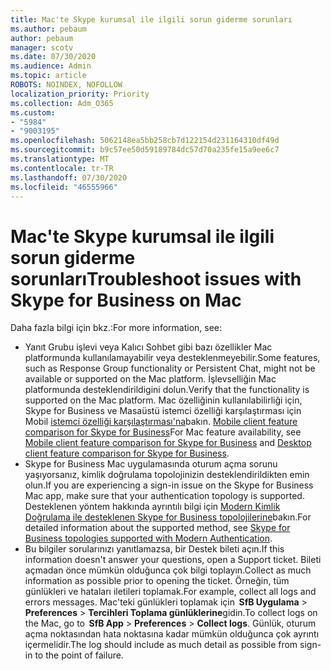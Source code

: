 ```yaml
---
title: Mac'te Skype kurumsal ile ilgili sorun giderme sorunları
ms.author: pebaum
author: pebaum
manager: scotv
ms.date: 07/30/2020
ms.audience: Admin
ms.topic: article
ROBOTS: NOINDEX, NOFOLLOW
localization_priority: Priority
ms.collection: Adm_O365
ms.custom:
- "5984"
- "9003195"
ms.openlocfilehash: 5062148ea5bb258cb7d122154d231164310df49d
ms.sourcegitcommit: b9c57ee50d59189784dc57d70a235fe15a9ee6c7
ms.translationtype: MT
ms.contentlocale: tr-TR
ms.lasthandoff: 07/30/2020
ms.locfileid: "46555966"
---
```

# <a name="troubleshoot-issues-with-skype-for-business-on-mac"></a><span data-ttu-id="4d725-102">Mac'te Skype kurumsal ile ilgili sorun giderme sorunları</span><span class="sxs-lookup"><span data-stu-id="4d725-102">Troubleshoot issues with Skype for Business on Mac</span></span>

<span data-ttu-id="4d725-103">Daha fazla bilgi için bkz.:</span><span class="sxs-lookup"><span data-stu-id="4d725-103">For more information, see:</span></span> 

- <span data-ttu-id="4d725-104">Yanıt Grubu işlevi veya Kalıcı Sohbet gibi bazı özellikler Mac platformunda kullanılamayabilir veya desteklenmeyebilir.</span><span class="sxs-lookup"><span data-stu-id="4d725-104">Some features, such as Response Group functionality or Persistent Chat, might not be available or supported on the Mac platform.</span></span> <span data-ttu-id="4d725-105">İşlevselliğin Mac platformunda desteklendirildigini dolun.</span><span class="sxs-lookup"><span data-stu-id="4d725-105">Verify that the functionality is supported on the Mac platform.</span></span> <span data-ttu-id="4d725-106">Mac özelliğinin kullanılabilirliği için, Skype for Business ve Masaüstü istemci özelliği karşılaştırması için Mobil [istemci özelliği karşılaştırması'na](https://docs.microsoft.com/skypeforbusiness/plan-your-deployment/clients-and-devices/desktop-feature-comparison)bakın. [Mobile client feature comparison for Skype for Business](https://technet.microsoft.com/library/Dn951412.aspx)</span><span class="sxs-lookup"><span data-stu-id="4d725-106">For Mac feature availability, see [Mobile client feature comparison for Skype for Business](https://technet.microsoft.com/library/Dn951412.aspx) and [Desktop client feature comparison for Skype for Business](https://docs.microsoft.com/skypeforbusiness/plan-your-deployment/clients-and-devices/desktop-feature-comparison).</span></span>
- <span data-ttu-id="4d725-107">Skype for Business Mac uygulamasında oturum açma sorunu yaşıyorsanız, kimlik doğrulama topolojinizin desteklendirildikten emin olun.</span><span class="sxs-lookup"><span data-stu-id="4d725-107">If you are experiencing a sign-in issue on the Skype for Business Mac app, make sure that your authentication topology is supported.</span></span> <span data-ttu-id="4d725-108">Desteklenen yöntem hakkında ayrıntılı bilgi için [Modern Kimlik Doğrulama ile desteklenen Skype for Business topolojilerine](https://docs.microsoft.com/skypeforbusiness/plan-your-deployment/modern-authentication/topologies-supported)bakın.</span><span class="sxs-lookup"><span data-stu-id="4d725-108">For detailed information about the supported method, see [Skype for Business topologies supported with Modern Authentication](https://docs.microsoft.com/skypeforbusiness/plan-your-deployment/modern-authentication/topologies-supported).</span></span>  
- <span data-ttu-id="4d725-109">Bu bilgiler sorularınızı yanıtlamazsa, bir Destek bileti açın.</span><span class="sxs-lookup"><span data-stu-id="4d725-109">If this information doesn't answer your questions, open a Support ticket.</span></span> <span data-ttu-id="4d725-110">Bileti açmadan önce mümkün olduğunca çok bilgi toplayın.</span><span class="sxs-lookup"><span data-stu-id="4d725-110">Collect as much information as possible prior to opening the ticket.</span></span> <span data-ttu-id="4d725-111">Örneğin, tüm günlükleri ve hataları iletileri toplamak.</span><span class="sxs-lookup"><span data-stu-id="4d725-111">For example, collect all logs and errors messages.</span></span> <span data-ttu-id="4d725-112">Mac'teki günlükleri toplamak için  **SfB Uygulama**  >  **Preferences**  >  **Tercihleri Toplama günlüklerine**gidin.</span><span class="sxs-lookup"><span data-stu-id="4d725-112">To collect logs on the Mac, go to  **SfB App** > **Preferences** > **Collect logs**.</span></span>  <span data-ttu-id="4d725-113">Günlük, oturum açma noktasından hata noktasına kadar mümkün olduğunca çok ayrıntı içermelidir.</span><span class="sxs-lookup"><span data-stu-id="4d725-113">The log should include as much detail as possible from sign-in to the point of failure.</span></span>